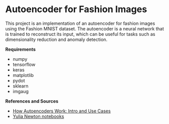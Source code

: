 # **Autoencoder for Fashion Images**

This project is an implementation of an autoencoder for fashion images using the Fashion MNIST dataset. The autoencoder is a neural network that is trained to reconstruct its input, which can be useful for tasks such as dimensionality reduction and anomaly detection.

**Requirements**

- numpy
- tensorflow
- keras
- matplotlib
- pydot
- sklearn
- imgaug

**References and Sources**

- [How Autoencoders Work: Intro and Use Cases](https://www.kaggle.com/code/shivamb/how-autoencoders-work-intro-and-usecases)
- [Yulia Newton notebooks](https://colab.research.google.com/drive/1gpcqOoOoxfh5n2O7eunuLoy2ZcK_u_LV)